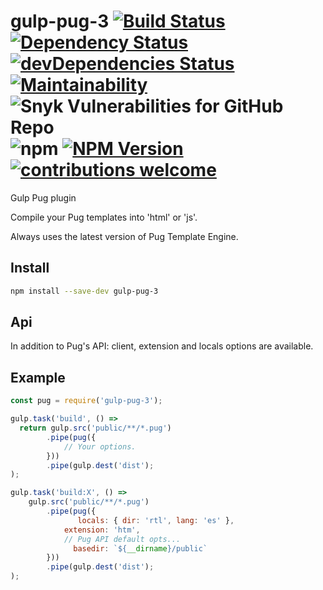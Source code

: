 # gulp-pug-3 [![Build Status](https://travis-ci.com/orcunsaltik/gulp-pug-3.svg?branch=master)](https://travis-ci.com/orcunsaltik/gulp-pug-3) [![Dependency Status](https://david-dm.org/orcunsaltik/gulp-pug-3.svg)](https://david-dm.org/orcunsaltik/gulp-pug-3) [![devDependencies Status](https://david-dm.org/orcunsaltik/gulp-pug-3/dev-status.svg)](https://david-dm.org/orcunsaltik/gulp-pug-3?type=dev) [![Maintainability](https://api.codeclimate.com/v1/badges/035ff3499e767eb6b552/maintainability)](https://codeclimate.com/github/orcunsaltik/gulp-pug-3/maintainability) ![Snyk Vulnerabilities for GitHub Repo](https://img.shields.io/snyk/vulnerabilities/github/orcunsaltik/gulp-pug-3) ![npm](https://img.shields.io/npm/dt/gulp-pug-3) [![NPM Version](https://badge.fury.io/js/gulp-pug-3.svg?style=flat)](https://npmjs.org/package/gulp-pug-3) [![contributions welcome](https://img.shields.io/badge/contributions-welcome-brightgreen.svg?style=flat)](https://github.com/orcunsaltik/gulp-pug-3/issues)

Gulp Pug plugin

Compile your Pug templates into 'html' or 'js'.

Always uses the latest version of Pug Template Engine.

## Install

``` bash
npm install --save-dev gulp-pug-3
```

## Api

In addition to Pug's API: client, extension and locals options are available. 

## Example

```javascript
const pug = require('gulp-pug-3');

gulp.task('build', () =>
  return gulp.src('public/**/*.pug')
        .pipe(pug({
            // Your options.
        }))
        .pipe(gulp.dest('dist');
);

gulp.task('build:X', () => 
    gulp.src('public/**/*.pug')
        .pipe(pug({
               locals: { dir: 'rtl', lang: 'es' },
            extension: 'htm',
            // Pug API default opts...
              basedir: `${__dirname}/public`
        }))
        .pipe(gulp.dest('dist');
);
```
